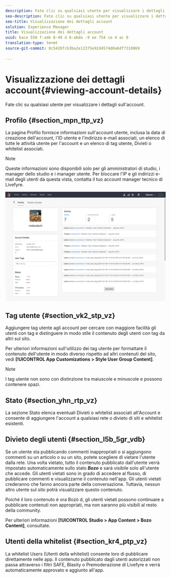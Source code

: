 ```yaml
---
description: Fate clic su qualsiasi utente per visualizzare i dettagli sull'account.
seo-description: Fate clic su qualsiasi utente per visualizzare i dettagli sull'account.
seo-title: Visualizzazione dei dettagli account
solution: Experience Manager
title: Visualizzazione dei dettagli account
uuid: bace 558 f-ade 8-49 d 6-abda -9 ee 754 ce 4 ac 0
translation-type: tm+mt
source-git-commit: 0c5420fcb3ba2e12375e92d4574d0a6dff310869

---
```



# Visualizzazione dei dettagli account{#viewing-account-details}

Fate clic su qualsiasi utente per visualizzare i dettagli sull'account.

## Profilo {#section_mpn_ttp_vz}

La pagina Profilo fornisce informazioni sull'account utente, inclusa la data di creazione dell'account, l'ID utente e l'indirizzo e-mail associati, un elenco di tutte le attività utente per l'account e un elenco di tag utente, Divieti o whitelist associati.

>[!NOTE]
>
>Queste informazioni sono disponibili solo per gli amministratori di studio, i manager dello studio e i manager utente. Per bloccare l'IP e gli indirizzi e-mail degli utenti da questa vista, contatta il tuo account manager tecnico di Livefyre.

![](assets/UsersProfile-1024x699.png)

## Tag utente {#section_vk2_stp_vz}

Aggiungere tag utente agli account per cercare con maggiore facilità gli utenti con tag e distinguere in modo stile il contenuto degli utenti con tag da altri sul sito.

Per ulteriori informazioni sull'utilizzo dei tag utente per formattare il contenuto dell'utente in modo diverso rispetto ad altri contenuti del sito, vedi **[!UICONTROL App Customizations > Style User Group Content]**.

>[!NOTE]
>
>I tag utente non sono con distinzione tra maiuscole e minuscole e possono contenere spazi.

## Stato {#section_yhn_rtp_vz}

La sezione Stato elenca eventuali Divieti o whitelist associati all'Account e consente di aggiungere l'account a qualsiasi rete o divieto di siti e whitelist esistenti.

## Divieto degli utenti {#section_l5b_5gr_vdb}

Se un utente sta pubblicando commenti inappropriati o si aggiungono commenti su un articolo o su un sito, potete scegliere di vietare l'utente dalla rete. Una volta vietato, tutto il contenuto pubblicato dall'utente verrà impostato automaticamente sullo stato ***Bozo*** e sarà visibile solo all'utente che accede. Gli utenti vietati sono in grado di accedere al flusso, di pubblicare commenti e visualizzarne il contenuto nell'app. Gli utenti vietati crederanno che fanno ancora parte della conversazione. Tuttavia, nessun altro utente sul sito potrà visualizzare questo contenuto.

Poiché il loro contenuto è ora Bozò d, gli utenti vietati possono continuare a pubblicare contenuti non appropriati, ma non saranno più visibili al resto della community.

Per ulteriori informazioni **[!UICONTROL Studio > App Content > Bozo Content]**, consultate.

## Utenti della whitelist {#section_kr4_ptp_vz}

La whitelist Users (Utenti della whitelist) consente loro di pubblicare direttamente nelle app. Il contenuto pubblicato dagli utenti autorizzati non passa attraverso i filtri SAFE, Blasity o Premoderazione di Livefyre e verrà automaticamente approvato e aggiunto all'app.
